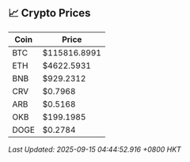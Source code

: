 ## 📈 Crypto Prices

| Coin | Price |
| ---- | ----- |
| BTC | $115816.8991 |
| ETH | $4622.5931 |
| BNB | $929.2312 |
| CRV | $0.7968 |
| ARB | $0.5168 |
| OKB | $199.1985 |
| DOGE | $0.2784 |

_Last Updated: 2025-09-15 04:44:52.916 +0800 HKT_